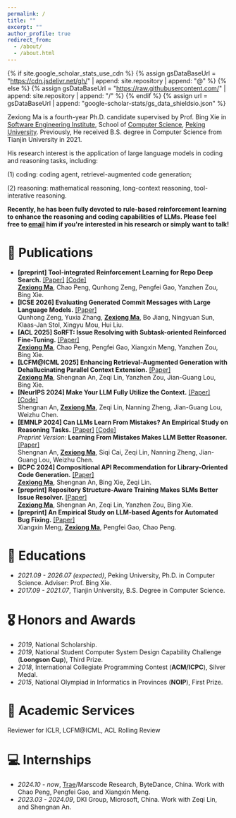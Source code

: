 ```yaml
---
permalink: /
title: ""
excerpt: ""
author_profile: true
redirect_from: 
  - /about/
  - /about.html
---
```


{% if site.google_scholar_stats_use_cdn %}
{% assign gsDataBaseUrl = "https://cdn.jsdelivr.net/gh/" | append: site.repository | append: "@" %}
{% else %}
{% assign gsDataBaseUrl = "https://raw.githubusercontent.com/" | append: site.repository | append: "/" %}
{% endif %}
{% assign url = gsDataBaseUrl | append: "google-scholar-stats/gs_data_shieldsio.json" %}

<span class='anchor' id='about-me'></span>

Zexiong Ma is a fourth-year Ph.D. candidate supervised by Prof. Bing Xie in [Software Engineering Institute](https://www.sei.pku.edu.cn/), School of [Computer Science](https://cs.pku.edu.cn/), [Peking University](https://www.pku.edu.cn/). Previously, He received B.S. degree in Computer Science from Tianjin University in 2021.

His research interest is the application of large language models in coding and reasoning tasks, including:

(1) coding: coding agent, retrievel-augmented code generation; 

(2) reasoning: mathematical reasoning, long-context reasoning, tool-interative reasoning.

**Recently, he has been fully devoted to rule-based reinforcement learning to enhance the reasoning and coding capabilities of LLMs. Please feel free to [email](mailto:mazexiong@stu.pku.edu.cn) him if you're interested in his research or simply want to talk!**
<!-- I have published more than 100 papers at the top international AI conferences with total <a href='https://scholar.google.com/citations?user=DhtAFkwAAAAJ'>google scholar citations <strong><span id='total_cit'>260000+</span></strong></a> (You can also use google scholar badge <a href='https://scholar.google.com/citations?user=DhtAFkwAAAAJ'><img src="https://img.shields.io/endpoint?url={{ url | url_encode }}&logo=Google%20Scholar&labelColor=f6f6f6&color=9cf&style=flat&label=citations"></a>). -->


<!-- # 🔥 News
- *2025.5*: &nbsp;🎉🎉 One paper is accepted by ACL 2025. -->

<!-- # 📝 Publications  -->

<!-- <div class='paper-box'><div class='paper-box-image'><div><div class="badge">CVPR 2016</div><img src='images/500x300.png' alt="sym" width="100%"></div></div>
<div class='paper-box-text' markdown="1">

[Deep Residual Learning for Image Recognition](https://openaccess.thecvf.com/content_cvpr_2016/papers/He_Deep_Residual_Learning_CVPR_2016_paper.pdf)

**Kaiming He**, Xiangyu Zhang, Shaoqing Ren, Jian Sun -->

<!-- [**Project**](https://scholar.google.com/citations?view_op=view_citation&hl=zh-CN&user=DhtAFkwAAAAJ&citation_for_view=DhtAFkwAAAAJ:ALROH1vI_8AC) <strong><span class='show_paper_citations' data='DhtAFkwAAAAJ:ALROH1vI_8AC'></span></strong>
- Lorem ipsum dolor sit amet, consectetur adipiscing elit. Vivamus ornare aliquet ipsum, ac tempus justo dapibus sit amet. 
</div>
</div>

- [Lorem ipsum dolor sit amet, consectetur adipiscing elit. Vivamus ornare aliquet ipsum, ac tempus justo dapibus sit amet](https://github.com), A, B, C, **CVPR 2020** -->



# 📝 Publications 
- **[preprint] Tool-integrated Reinforcement Learning for Repo Deep Search.** [[Paper]](https://arxiv.org/abs/2508.03012) [[Code]](https://github.com/Mizersy/RepoDeepSearch)  
  <ins>**Zexiong Ma**</ins>, Chao Peng, Qunhong Zeng, Pengfei Gao, Yanzhen Zou, Bing Xie.
- **[ICSE 2026] Evaluating Generated Commit Messages with Large Language Models.**  [[Paper]](https://arxiv.org/abs/2507.10906)  
  Qunhong Zeng, Yuxia Zhang, <ins>**Zexiong Ma**</ins>, Bo Jiang, Ningyuan Sun, Klaas-Jan Stol, Xingyu Mou, Hui Liu.
- **[ACL 2025] SoRFT: Issue Resolving with Subtask-oriented Reinforced Fine-Tuning.** [[Paper]](https://arxiv.org/abs/2502.20127)  
  <ins>**Zexiong Ma**</ins>, Chao Peng, Pengfei Gao, Xiangxin Meng, Yanzhen Zou, Bing Xie.
-	**[LCFM@ICML 2025] Enhancing Retrieval-Augmented Generation with Dehallucinating Parallel Context Extension.** [[Paper]](https://arxiv.org/abs/2412.14905)  
  <ins>**Zexiong Ma**</ins>, Shengnan An, Zeqi Lin, Yanzhen Zou, Jian-Guang Lou, Bing Xie.
-	**[NeurIPS 2024] Make Your LLM Fully Utilize the Context.** [[Paper]](https://arxiv.org/abs/2404.16811) [[Code]](https://github.com/microsoft/FILM)  
  Shengnan An, <ins>**Zexiong Ma**</ins>, Zeqi Lin, Nanning Zheng, Jian-Guang Lou, Weizhu Chen.
- **[EMNLP 2024] Can LLMs Learn From Mistakes? An Empirical Study on Reasoning Tasks.** [[Paper]](https://aclanthology.org/2024.findings-emnlp.46/) [[Code]](https://github.com/microsoft/LEMA/)  
  *Preprint Version:* **Learning From Mistakes Makes LLM Better Reasoner.** [[Paper]](https://arxiv.org/abs/2310.20689)  
  Shengnan An, <ins>**Zexiong Ma**</ins>, Siqi Cai, Zeqi Lin, Nanning Zheng, Jian-Guang Lou, Weizhu Chen.
-	**[ICPC 2024] Compositional API Recommendation for Library-Oriented Code Generation.** [[Paper]](https://arxiv.org/abs/2402.19431)  
  <ins>**Zexiong Ma**</ins>, Shengnan An, Bing Xie, Zeqi Lin. 
- **[preprint] Repository Structure-Aware Training Makes SLMs Better Issue Resolver.** [[Paper]](http://arxiv.org/abs/2412.19031)  
  <ins>**Zexiong Ma**</ins>, Shengnan An, Zeqi Lin, Yanzhen Zou, Bing Xie.
- **[preprint] An Empirical Study on LLM-based Agents for Automated Bug Fixing.** [[Paper]](https://arxiv.org/abs/2411.10213)  
  Xiangxin Meng, <ins>**Zexiong Ma**</ins>, Pengfei Gao, Chao Peng.

# 📖 Educations
- *2021.09 - 2026.07 (expected)*, Peking University, Ph.D. in Computer Science. Adviser: Prof. Bing Xie.
- *2017.09 - 2021.07*, Tianjin University, B.S. Degree in Computer Science.

# 🎖 Honors and Awards
- *2019*, National Scholarship.
- *2019*, National Student Computer System Design Capability Challenge (**Loongson Cup**), Third Prize.
- *2018*, International Collegiate Programming Contest (**ACM/ICPC**), Silver Medal. 
- *2015*, National Olympiad in Informatics in Provinces (**NOIP**), First Prize.

<!-- # 💬 Invited Talks
- *2021.06*, Lorem ipsum dolor sit amet, consectetur adipiscing elit. Vivamus ornare aliquet ipsum, ac tempus justo dapibus sit amet. 
- *2021.03*, Lorem ipsum dolor sit amet, consectetur adipiscing elit. Vivamus ornare aliquet ipsum, ac tempus justo dapibus sit amet.  \| [\[video\]](https://github.com/) -->
# 📌 Academic Services
Reviewer for ICLR, LCFM@ICML, ACL Rolling Review

# 💻 Internships
- *2024.10 - now*, [Trae](https://www.trae.ai/)/Marscode Research, ByteDance, China. Work with Chao Peng, Pengfei Gao, and Xiangxin Meng.
- *2023.03 - 2024.09*, DKI Group, Microsoft, China. Work with Zeqi Lin, and Shengnan An.